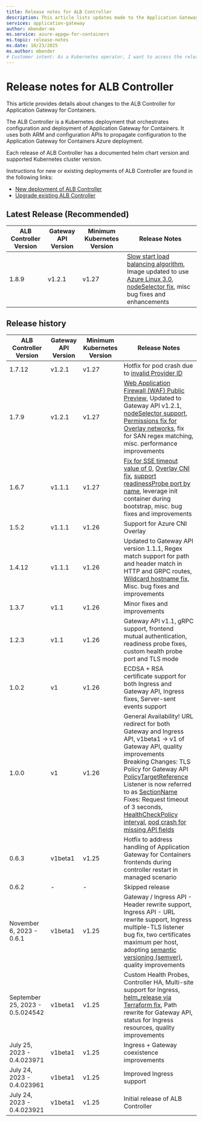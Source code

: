 ```yaml
---
title: Release notes for ALB Controller
description: This article lists updates made to the Application Gateway for Containers ALB Controller.
services: application-gateway
author: mbender-ms
ms.service: azure-appgw-for-containers
ms.topic: release-notes
ms.date: 10/23/2025
ms.author: mbender
# Customer intent: As a Kubernetes operator, I want to access the release notes for the ALB Controller, so that I can understand the latest updates and changes to optimize my configuration and deployments of Application Gateway for Containers.
---
```


# Release notes for ALB Controller

This article provides details about changes to the ALB Controller for Application Gateway for Containers.

The ALB Controller is a Kubernetes deployment that orchestrates configuration and deployment of Application Gateway for Containers. It uses both ARM and configuration APIs to propagate configuration to the Application Gateway for Containers Azure deployment.

Each release of ALB Controller has a documented helm chart version and supported Kubernetes cluster version.

Instructions for new or existing deployments of ALB Controller are found in the following links:

- [New deployment of ALB Controller](quickstart-deploy-application-gateway-for-containers-alb-controller.md#for-new-deployments)
- [Upgrade existing ALB Controller](quickstart-deploy-application-gateway-for-containers-alb-controller.md#for-existing-deployments)

## Latest Release (Recommended)

| ALB Controller Version | Gateway API Version | Minimum Kubernetes Version | Release Notes |
| ---------------------- | ------------------- | ------------------ | ------------- |
| 1.8.9 | v1.2.1 | v1.27 | [Slow start load balancing algorithm](api-specification-kubernetes.md#alb.networking.azure.io/v1.BackendLoadBalancingPolicy), Image updated to use [Azure Linux 3.0](https://github.com/microsoft/azurelinux), [nodeSelector fix](https://github.com/Azure/AKS/issues/5302), misc bug fixes and enhancements |

## Release history

| ALB Controller Version | Gateway API Version | Minimum Kubernetes Version | Release Notes |
| ---------------------- | ------------------- | ------------------ | ------------- |
| 1.7.12 | v1.2.1 | v1.27 | Hotfix for pod crash due to [invalid Provider ID](https://github.com/Azure/AKS/issues/5310) |
| 1.7.9 | v1.2.1 | v1.27 | [Web Application Firewall (WAF) Public Preview](https://aka.ms/agc/waf), Updated to Gateway API v1.2.1, [nodeSelector support](https://github.com/Azure/AKS/issues/4370#issuecomment-2894487836), [Permissions fix for Overlay networks](https://github.com/Azure/AKS/issues/5039), fix for SAN regex matching, misc. performance improvements |
| 1.6.7 | v1.1.1 | v1.27 | [Fix for SSE timeout value of 0](https://aka.ms/qa2153620), [Overlay CNI fix](https://github.com/Azure/AKS/issues/4950), [support readinessProbe port by name](https://github.com/Azure/AKS/issues/4861), leverage init container during bootstrap, misc. bug fixes and improvements |
| 1.5.2 | v1.1.1 | v1.26 | Support for Azure CNI Overlay |
| 1.4.12 | v1.1.1 | v1.26 | Updated to Gateway API version 1.1.1, Regex match support for path and header match in HTTP and GRPC routes, [Wildcard hostname fix](https://github.com/Azure/AKS/issues/4713), Misc. bug fixes and improvements |
| 1.3.7| v1.1 | v1.26 | Minor fixes and improvements |
| 1.2.3| v1.1 | v1.26 | Gateway API v1.1, gRPC support, frontend mutual authentication, readiness probe fixes, custom health probe port and TLS mode  |
| 1.0.2| v1 | v1.26 | ECDSA + RSA certificate support for both Ingress and Gateway API, Ingress fixes, Server-sent events support |
| 1.0.0| v1 | v1.26 | General Availability! URL redirect for both Gateway and Ingress API, v1beta1 -> v1 of Gateway API, quality improvements<br/>Breaking Changes: TLS Policy for Gateway API [PolicyTargetReference](https://gateway-api.sigs.k8s.io/reference/spec/#gateway.networking.k8s.io%2fv1alpha2.PolicyTargetReferenceWithSectionName)<br/>Listener is now referred to as [SectionName](https://gateway-api.sigs.k8s.io/reference/spec/#gateway.networking.k8s.io/v1.SectionName)<br/>Fixes: Request timeout of 3 seconds, [HealthCheckPolicy interval](https://github.com/Azure/AKS/issues/4086), [pod crash for missing API fields](https://github.com/Azure/AKS/issues/4087) |
| 0.6.3 | v1beta1 | v1.25 | Hotfix to address handling of Application Gateway for Containers frontends during controller restart in managed scenario |
| 0.6.2 | - | - | Skipped release |
| November 6, 2023 - 0.6.1 | v1beta1 | v1.25 | Gateway / Ingress API - Header rewrite support, Ingress API - URL rewrite support, Ingress multiple-TLS listener bug fix, two certificates maximum per host, adopting [semantic versioning (semver)](https://semver.org/), quality improvements |
| September 25, 2023 - 0.5.024542 | v1beta1 | v1.25 | Custom Health Probes, Controller HA, Multi-site support for Ingress, [helm_release via Terraform fix](https://github.com/Azure/AKS/issues/3857), Path rewrite for Gateway API, status for Ingress resources, quality improvements |
| July 25, 2023 - 0.4.023971 | v1beta1 | v1.25 | Ingress + Gateway coexistence improvements |
| July 24, 2023 - 0.4.023961 | v1beta1 | v1.25 | Improved Ingress support |
| July 24, 2023 - 0.4.023921 | v1beta1 | v1.25 | Initial release of ALB Controller |
